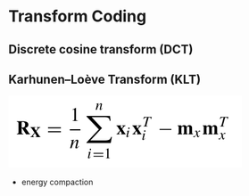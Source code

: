 # Transform Coding

## Discrete cosine transform \(DCT\)

## Karhunen–Loève Transform \(KLT\)

![](../.gitbook/assets/image%20%2813%29.png)

* energy compaction​

## 

